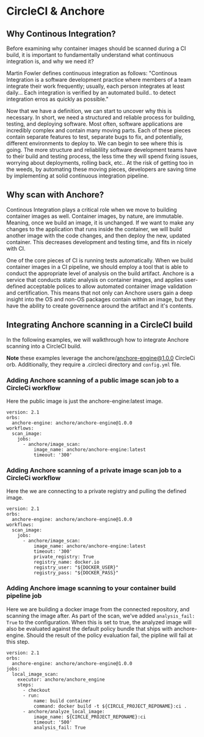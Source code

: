 # CircleCI & Anchore

## Why Continous Integration?

Before examining why container images should be scanned during a CI build, it is important to fundamentally understand what continuous integration is, and why we need it? 

Martin Fowler defines continuous integration as follows: "Continous Integration is a software development practice where members of a team integrate their work frequently; usually, each person integrates at least daily... Each integration is verified by an automated build.. to detect integration erros as quickly as possible."

Now that we have a definition, we can start to uncover why this is necessary. In short, we need a structured and reliable process for building, testing, and deploying software. Most often, software applications are incredibly complex and contain many moving parts. Each of these pieces contain separate features to test, separate bugs to fix, and potentially, different environments to deploy to. We can begin to see where this is going. The more structure and reliablility software development teams have to their build and testing process, the less time they will spend fixing issues, worrying about deployments, rolling back, etc.. At the risk of getting too in the weeds, by automating these moving pieces, developers are saving time by implementing at solid continuous integration pipeline.

## Why scan with Anchore?

Continous Integration plays a critical role when we move to building container images as well. Container images, by nature, are immutable. Meaning, once we build an image, it is unchanged. If we want to make any changes to the application that runs inside the container, we will build another image with the code changes, and then deploy the new, updated container. This decreases development and testing time, and fits in nicely with CI. 

One of the core pieces of CI is running tests automatically. When we build container images in a CI pipeline, we should employ a tool that is able to conduct the appropriate level of analysis on the build artifact. Anchore is a service that conducts static analysis on container images, and applies user-defined acceptable polices to allow automated container image validation and certification. This means that not only can Anchore users gain a deep insight into the OS and non-OS packages contain within an image, but they have the ability to create governence around the artifact and it's contents. 

## Integrating Anchore scanning in a CircleCI build

In the following examples, we will walkthrough how to integrate Anchore scanning into a CircleCI build. 

**Note** these examples leverage the anchore/anchore-engine@1.0.0 CircleCi orb. Additionally, they require a .circleci directory and `config.yml` file.

### Adding Anchore scanning of a public image scan job to a CircleCi workflow

Here the public image is just the anchore-engine:latest image. 

```
version: 2.1
orbs:
  anchore-engine: anchore/anchore-engine@1.0.0
workflows:
  scan_image:
    jobs:
      - anchore/image_scan:
          image_name: anchore/anchore-engine:latest
          timeout: '300'
```

### Adding Anchore scanning of a private image scan job to a CircleCi workflow

Here the we are connecting to a private registry and pulling the defined image. 

```
version: 2.1
orbs:
  anchore-engine: anchore/anchore-engine@1.0.0
workflows:
  scan_image:
    jobs:
      - anchore/image_scan:
          image_name: anchore/anchore-engine:latest
          timeout: '300'
          private_registry: True
          registry_name: docker.io
          registry_user: "${DOCKER_USER}"
          registry_pass: "${DOCKER_PASS}"
```
### Adding Anchore image scanning to your container build pipeline job

Here we are building a docker image from the connected repository, and scanning the image after. As part of the scan, we've added `analysis_fail: True` to the configuration. When this is set to true, the analyzed image will also be evaluated against the default policy bundle that ships with anchore-engine. Should the result of the policy evaluation fail, the pipline will fail at this step. 

```
version: 2.1
orbs:
  anchore-engine: anchore/anchore-engine@1.0.0
jobs:
  local_image_scan:
    executor: anchore/anchore_engine
    steps:
      - checkout
      - run:
          name: build container
          command: docker build -t ${CIRCLE_PROJECT_REPONAME}:ci .
      - anchore/analyze_local_image:
          image_name: ${CIRCLE_PROJECT_REPONAME}:ci
          timeout: '500'
          analysis_fail: True
```

